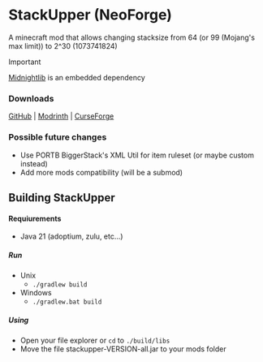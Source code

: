 # StackUpper (NeoForge)
A minecraft mod that allows changing stacksize from 64 (or 99 (Mojang's max limit)) to 2^30 (1073741824)

> [!IMPORTANT]
> [Midnightlib](https://modrinth.com/mod/midnightlib) is an embedded dependency

### Downloads
[GitHub](https://github.com/MaiKokain/StackUpper/releases/latest) | [Modrinth](https://modrinth.com/mod/stackupper/version/latest) | [CurseForge](https://www.curseforge.com/minecraft/mc-mods/stackupper/files)

### Possible future changes
- Use PORTB BiggerStack's XML Util for item ruleset (or maybe custom instead)
- Add more mods compatibility (will be a submod)

## Building StackUpper
#### Requiurements
- Java 21 (adoptium, zulu, etc...)

##### Run
- Unix
    -  ``` ./gradlew build ```
- Windows
  - ```./gradlew.bat build```

##### Using
- Open your file explorer or `cd` to `./build/libs`
- Move the file stackupper-VERSION-all.jar to your mods folder
